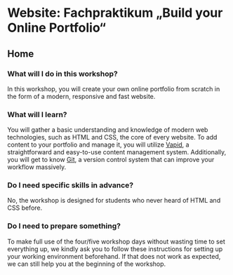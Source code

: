 # Website: Fachpraktikum „Build your Online Portfolio“

## Home

### What will I do in this workshop?

In this workshop, you will create your own online portfolio from scratch in the form of a modern, responsive and fast website.

### What will I learn?

You will gather a basic understanding and knowledge of modern web technologies, such as HTML and CSS, the core of every website. To add content to your portfolio and manage it, you will utilize [Vapid](https://vapid.com), a straightforward and easy-to-use content management system. Additionally, you will get to know [Git](https://git-scm.com), a version control system that can improve your workflow massively.

### Do I need specific skills in advance?

No, the workshop is designed for students who never heard of HTML and CSS before.

### Do I need to prepare something?

To make full use of the four/five workshop days without wasting time to set everything up, we kindly ask you to follow these instructions for setting up your working environment beforehand. If that does not work as expected, we can still help you at the beginning of the workshop.

